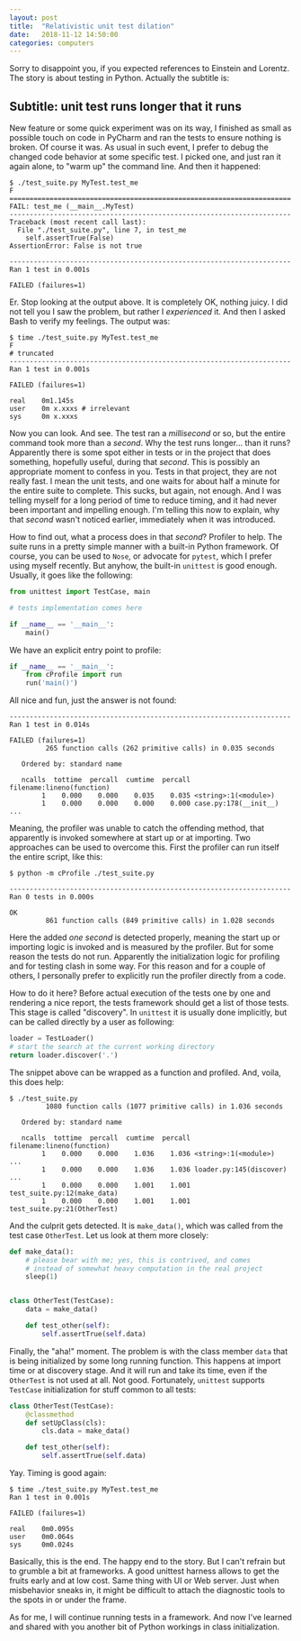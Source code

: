 ```yaml
---
layout: post
title:  "Relativistic unit test dilation"
date:   2018-11-12 14:50:00
categories: computers
---
```


Sorry to disappoint you, if you expected references to Einstein and Lorentz. The
story is about testing in Python. Actually the subtitle is:

## Subtitle: unit test runs longer that it runs

New feature or some quick experiment was on its way, I finished as small as
possible touch on code in PyCharm and ran the tests to ensure nothing is broken.
Of course it was. As usual in such event, I prefer to debug the changed code
behavior at some specific test. I picked one, and just ran it again alone, to
"warm up" the command line. And then it happened:

```
$ ./test_suite.py MyTest.test_me
F
======================================================================
FAIL: test_me (__main__.MyTest)
----------------------------------------------------------------------
Traceback (most recent call last):
  File "./test_suite.py", line 7, in test_me
    self.assertTrue(False)
AssertionError: False is not true

----------------------------------------------------------------------
Ran 1 test in 0.001s

FAILED (failures=1)
```

Er. Stop looking at the output above. It is completely OK, nothing juicy. I did
not tell you I saw the problem, but rather I *experienced* it. And then I asked
Bash to verify my feelings. The output was:

```
$ time ./test_suite.py MyTest.test_me
F
# truncated
----------------------------------------------------------------------
Ran 1 test in 0.001s

FAILED (failures=1)

real    0m1.145s
user    0m x.xxxs # irrelevant
sys     0m x.xxxs
```

Now you can look. And see. The test ran a *millisecond* or so, but the entire
command took more than a *second*. Why the test runs longer... than it runs?
Apparently there is some spot either in tests or in the project that does
something, hopefully useful, during that *second*. This is possibly an
appropriate moment to confess in you. Tests in that project, they are not really
fast. I mean the unit tests, and one waits for about half a minute for the
entire suite to complete. This sucks, but again, not enough. And I was telling
myself for a long period of time to reduce timing, and it had never been
important and impelling enough. I'm telling this now to explain, why that
*second* wasn't noticed earlier, immediately when it was introduced.

How to find out, what a process does in that *second*? Profiler to help. The
suite runs in a pretty simple manner with a built-in Python framework. Of
course, you can be used to `Nose`, or advocate for `pytest`, which I prefer
using myself recently. But anyhow, the built-in `unittest` is good enough.
Usually, it goes like the following:

```python
from unittest import TestCase, main

# tests implementation comes here

if __name__ == '__main__':
    main()
```

We have an explicit entry point to profile:

```python
if __name__ == '__main__':
    from cProfile import run
    run('main()')
```

All nice and fun, just the answer is not found:

```
----------------------------------------------------------------------
Ran 1 test in 0.014s

FAILED (failures=1)
         265 function calls (262 primitive calls) in 0.035 seconds

   Ordered by: standard name

   ncalls  tottime  percall  cumtime  percall filename:lineno(function)
        1    0.000    0.000    0.035    0.035 <string>:1(<module>)
        1    0.000    0.000    0.000    0.000 case.py:178(__init__)
...
```

Meaning, the profiler was unable to catch the offending method, that apparently
is invoked somewhere at start up or at importing. Two approaches can be used to
overcome this. First the profiler can run itself the entire script, like this:

```
$ python -m cProfile ./test_suite.py

----------------------------------------------------------------------
Ran 0 tests in 0.000s

OK
         861 function calls (849 primitive calls) in 1.028 seconds

```

Here the added *one second* is detected properly, meaning the start up or
importing logic is invoked and is measured by the profiler. But for some reason
the tests do not run. Apparently the initialization logic for profiling and for
testing clash in some way. For this reason and for a couple of others, I
personally prefer to explicitly run the profiler directly from a code.

How to do it here? Before actual execution of the tests one by one and rendering
a nice report, the tests framework should get a list of those tests. This stage
is called "discovery". In `unittest` it is usually done implicitly, but can be
called directly by a user as following:

```py
loader = TestLoader()
# start the search at the current working directory
return loader.discover('.')
```

The snippet above can be wrapped as a function and profiled. And, voila, this
does help:

```
$ ./test_suite.py
         1080 function calls (1077 primitive calls) in 1.036 seconds

   Ordered by: standard name

   ncalls  tottime  percall  cumtime  percall filename:lineno(function)
        1    0.000    0.000    1.036    1.036 <string>:1(<module>)
...
        1    0.000    0.000    1.036    1.036 loader.py:145(discover)
...
        1    0.000    0.000    1.001    1.001 test_suite.py:12(make_data)
        1    0.000    0.000    1.001    1.001 test_suite.py:21(OtherTest)
```

And the culprit gets detected. It is `make_data()`, which was called from the
test case `OtherTest`. Let us look at them more closely:

```py
def make_data():
    # please bear with me; yes, this is contrived, and comes
    # instead of somewhat heavy computation in the real project
    sleep(1)


class OtherTest(TestCase):
    data = make_data()

    def test_other(self):
        self.assertTrue(self.data)
```

Finally, the "aha!" moment. The problem is with the class member `data` that is
being initialized by some long running function. This happens at import time or
at discovery stage. And it will run and take its time, even if the `OtherTest`
is not used at all. Not good. Fortunately, `unittest` supports `TestCase`
initialization for stuff common to all tests:

```py
class OtherTest(TestCase):
    @classmethod
    def setUpClass(cls):
        cls.data = make_data()

    def test_other(self):
        self.assertTrue(self.data)
```

Yay. Timing is good again:

```
$ time ./test_suite.py MyTest.test_me
Ran 1 test in 0.001s

FAILED (failures=1)

real    0m0.095s
user    0m0.064s
sys     0m0.024s
```

Basically, this is the end. The happy end to the story. But I can't refrain but
to grumble a bit at frameworks. A good unittest harness allows to get the fruits
early and at low cost. Same thing with UI or Web server. Just when misbehavior
sneaks in, it might be difficult to attach the diagnostic tools to the spots in
or under the frame.

As for me, I will continue running tests in a framework. And now I've learned
and shared with you another bit of Python workings in class initialization.
